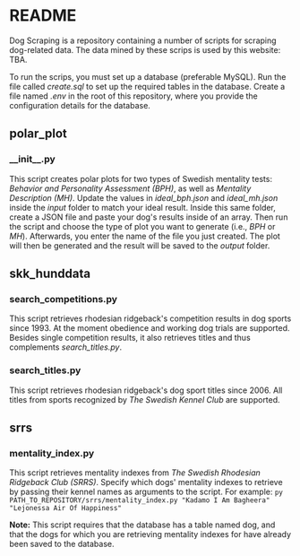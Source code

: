# README

Dog Scraping is a repository containing a number of scripts for scraping dog-related data. The data mined by these scrips is used by this website: TBA.

To run the scrips, you must set up a database (preferable MySQL). Run the file called _create.sql_ to set up the required tables in the database. Create a file named _.env_ in the root of this repository, where you provide the configuration details for the database.

## polar_plot

### \_\_init\_\_.py

This script creates polar plots for two types of Swedish mentality tests: _Behavior and Personality Assessment (BPH)_, as well as _Mentality Description (MH)_. Update the values in _ideal_bph.json_ and _ideal_mh.json_ inside the _input_ folder to match your ideal result. Inside this same folder, create a JSON file and paste your dog's results inside of an array. Then run the script and choose the type of plot you want to generate (i.e., _BPH_ or _MH_). Afterwards, you enter the name of the file you just created. The plot will then be generated and the result will be saved to the _output_ folder.

## skk_hunddata

### search_competitions.py

This script retrieves rhodesian ridgeback's competition results in dog sports since 1993. At the moment obedience and working dog trials are supported. Besides single competition results, it also retrieves titles and thus complements _search_titles.py_.

### search_titles.py

This script retrieves rhodesian ridgeback's dog sport titles since 2006. All titles from sports recognized by _The Swedish Kennel Club_ are supported.

## srrs

### mentality_index.py

This script retrieves mentality indexes from _The Swedish Rhodesian Ridgeback Club (SRRS)_. Specify which dogs' mentality indexes to retrieve by passing their kennel names as arguments to the script. For example:
`py PATH_TO_REPOSITORY/srrs/mentality_index.py "Kadamo I Am Bagheera" "Lejonessa Air Of Happiness"`

__Note:__ This script requires that the database has a table named dog, and that the dogs for which you are retrieving mentality indexes for have already been saved to the database.
